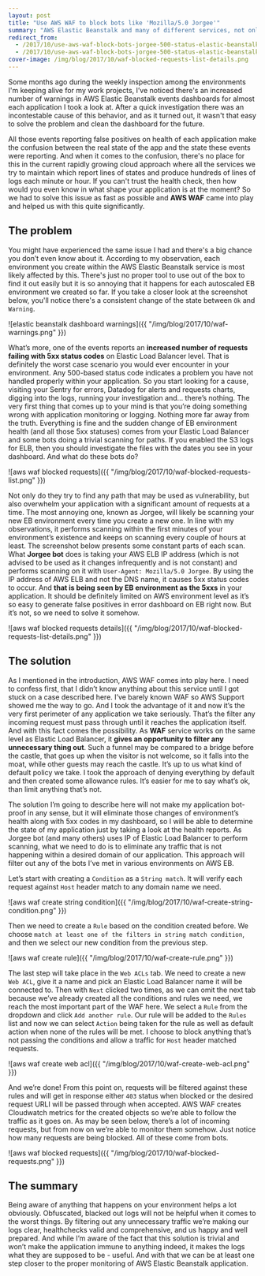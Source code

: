 ```yaml
---
layout: post
title: "Use AWS WAF to block bots like 'Mozilla/5.0 Jorgee'"
summary: "AWS Elastic Beanstalk and many of different services, not only the AWS' ones, can be affected by unwanted traffic. Here I'm presenting a way of how to use AWS WAF to set up proper firewall blocking 'Mozilla/5.0 Jorgee' and other bots easily so there's no more 5xx status codes in your application."
redirect_from:
  - /2017/10/use-aws-waf-block-bots-jorgee-500-status-elastic-beanstalk
  - /2017/10/use-aws-waf-block-bots-jorgee-500-status-elastic-beanstalk/
cover-image: /img/blog/2017/10/waf-blocked-requests-list-details.png
---
```


Some months ago during the weekly inspection among the environments I'm keeping alive for my work projects, I’ve noticed there's an increased number of warnings in AWS Elastic Beanstalk events dashboards for almost each application I took a look at. After a quick investigation there was an incontestable cause of this behavior, and as it turned out, it wasn't that easy to solve the problem and clean the dashboard for the future. 

All those events reporting false positives on health of each application make the confusion between the real state of the app and the state these events were reporting. And when it comes to the confusion, there's no place for this in the current rapidly growing cloud approach where all the services we try to maintain which report lines of states and produce hundreds of lines of logs each minute or hour. If you can't trust the health check, then how would you even know in what shape your application is at the moment? So we had to solve this issue as fast as possible and **AWS WAF** came into play and helped us with this quite significantly.


## The problem

You might have experienced the same issue I had and there's a big chance you don’t even know about it. According to my observation, each environment you create within the AWS Elastic Beanstalk service is most likely affected by this. There's just no proper tool to use out of the box to find it out easily but it is so annoying that it happens for each autoscaled EB environment we created so far. If you take a closer look at the screenshot below, you'll notice there's a consistent change of the state between `Ok` and `Warning`. 

![elastic beanstalk dashboard warnings]({{ "/img/blog/2017/10/waf-warnings.png" }})

What’s more, one of the events reports an **increased number of requests failing with 5xx status codes** on Elastic Load Balancer level. That is definitely the worst case scenario you would ever encounter in your environment. Any 500-based status code indicates a problem you have not handled properly within your application. So you start looking for a cause, visiting your Sentry for errors, Datadog for alerts and requests charts, digging into the logs, running your investigation and… there’s nothing. The very first thing that comes up to your mind is that you’re doing something wrong with application monitoring or logging.
Nothing more far away from the truth. Everything is fine and the sudden change of EB environment health (and all those 5xx statuses) comes from your Elastic Load Balancer and some bots doing a trivial scanning for paths. If you enabled the S3 logs for ELB, then you should investigate the files with the dates you see in your dashboard. And what do these bots do?

![aws waf blocked requests]({{ "/img/blog/2017/10/waf-blocked-requests-list.png" }})

Not only do they try to find any path that may be used as vulnerability, but also overwhelm your application with a significant amount of requests at a time. The most annoying one, known as Jorgee, will likely be scanning your new EB environment every time you create a new one. In line with my observations, it performs scanning within the first minutes of your environment’s existence and keeps on scanning every couple of hours at least. The screenshot below presents some constant parts of each scan. What **Jorgee bot** does is taking your AWS ELB IP address (which is not advised to be used as it changes infrequently and is not constant) and performs scanning on it with `User-Agent: Mozilla/5.0 Jorgee`. By using the IP address of AWS ELB and not the DNS name, it causes 5xx status codes to occur. And **that is being seen by EB environment as the 5xxs** in your application. It should be definitely limited on AWS environment level as it’s so easy to generate false positives in error dashboard on EB right now. But it’s not, so we need to solve it somehow. 

![aws waf blocked requests details]({{ "/img/blog/2017/10/waf-blocked-requests-list-details.png" }})

## The solution

As I mentioned in the introduction, AWS WAF comes into play here. I need to confess first, that I didn’t know anything about this service until I got stuck on a case described here. I’ve barely known WAF so AWS Support showed me the way to go. And I took the advantage of it and now it’s the very first perimeter of any application we take seriously. That’s the filter any incoming request must pass through until it reaches the application itself. And with this fact comes the possibility. As **WAF** service works on the same level as Elastic Load Balancer, it **gives an opportunity to filter any unnecessary thing out**. Such a funnel may be compared to a bridge before the castle, that goes up when the visitor is not welcome, so it falls into the moat, while other guests may reach the castle. It’s up to us what kind of default policy we take. I took the approach of denying everything by default and then created some allowance rules. It’s easier for me to say what’s ok, than limit anything that’s not.

The solution I’m going to describe here will not make my application bot-proof in any sense, but it will eliminate those changes of environment’s health along with 5xx codes in my dashboard, so I will be able to determine the state of my application just by taking a look at the health reports. As Jorgee bot (and many others) uses IP of Elastic Load Balancer to perform scanning, what we need to do is to eliminate any traffic that is not happening within a desired domain of our application. This approach will filter out any of the bots I’ve met in various environments on AWS EB.

Let’s start with creating a `Condition` as a `String match`. It will verify each request against `Host` header match to any domain name we need. 

![aws waf create string condition]({{ "/img/blog/2017/10/waf-create-string-condition.png" }})

Then we need to create a `Rule` based on the condition created before. We choose `match at least one of the filters in string match condition`, and then we select our new condition from the previous step.

![aws waf create rule]({{ "/img/blog/2017/10/waf-create-rule.png" }})

The last step will take place in the `Web ACLs` tab. We need to create a new `Web ACL`, give it a name and pick an Elastic Load Balancer name it will be connected to. Then with `Next` clicked two times, as we can omit the next tab because we’ve already created all the conditions and rules we need, we reach the most important part of the WAF here. We select a `Rule` from the dropdown and click `Add another rule`. Our rule will be added to the `Rules` list and now we can select `Action` being taken for the rule as well as default action when none of the rules will be met. I choose to block anything that’s not passing the conditions and allow a traffic for `Host` header matched requests. 

![aws waf create web acl]({{ "/img/blog/2017/10/waf-create-web-acl.png" }})

And we’re done! From this point on, requests will be filtered against these rules and will get in response either `403` status when blocked or the desired request URLI will be passed through when accepted. AWS WAF creates Cloudwatch metrics for the created objects so we’re able to follow the traffic as it goes on. As may be seen below, there’s a lot of incoming requests, but from now on we’re able to monitor them somehow. Just notice how many requests are being blocked. All of these come from bots.

![aws waf blocked requests]({{ "/img/blog/2017/10/waf-blocked-requests.png" }})

## The summary

Being aware of anything that happens on your environment helps a lot obviously. Obfuscated, blacked out logs will not be helpful when it comes to the worst things. By filtering out any unnecessary traffic we’re making our logs clear, healthchecks valid and comprehensive, and us happy and well prepared. And while I’m aware of the fact that this solution is trivial and won’t make the application immune to anything indeed, it makes the logs what they are supposed to be - useful. And with that we can be at least one step closer to the proper monitoring of AWS Elastic Beanstalk application.

